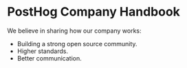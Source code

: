 # PostHog Company Handbook

We believe in sharing how our company works:

* Building a strong open source community.
* Higher standards.
* Better communication. 
